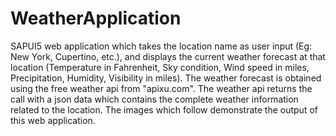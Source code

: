 # WeatherApplication
SAPUI5 web application which takes the location name as user input (Eg: New York, Cupertino, etc.), and displays the current weather forecast at that location (Temperature in Fahrenheit, Sky condition, Wind speed in miles, Precipitation, Humidity, Visibility in miles). The weather forecast is obtained using the free weather api from "apixu.com". The weather api returns the call with a json data which contains the complete weather information related to the location. The images which follow demonstrate the output of this web application.

